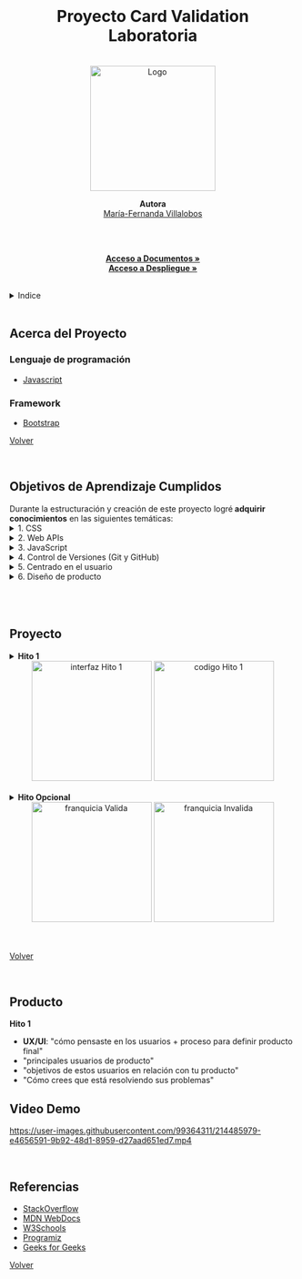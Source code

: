 
<div id="volver"></div>

<br/>
<div align="center">

<h1 align="center"><b>Proyecto Card Validation <br/>
 Laboratoria</b></h1>
 <br/>
  
<img src="https://user-images.githubusercontent.com/99364311/214476067-d093f1d2-8bcd-4e7a-a9b0-30b787203bd3.png" alt="Logo" width="220px">

<b>Autora</b>
<br/>
[María-Fernanda Villalobos](https://github.com/MariferVL)

<br/>

  <p align="center">
       </summary>
    <br/>
    <a href="https://github.com/MariferVL/CardValidation-Part2" target="_blank"><strong>Acceso a Documentos »</strong></a>
    <br/>
     <a href="https://marifervl.github.io/CardValidation-Part2/src/" target="_blank"><strong>Acceso a Despliegue »</strong></a>
    <br/>

  </p>
</div>
<br/>

<details>
  <summary>Indice</summary>
  <ol>
    <li>
      <a href="#acerca-del-proyecto">Acerca del Proyecto</a>
      <ul>
        <li><a href="#lenguaje-de-programación">Lenguaje de programación </a></li>
      </ul>
    </li>
    <li><a href="#objetivos-de-aprendizaje-cumplidos">Objetivos de Aprendizaje Cumplidos</a></li>
    <li><a href="#producto">Producto</a></li>
    <li><a href="#video-demo">Video Demo</a></li>
    <li><a href="#referencias">Referencias</a></li>
  </ol>
</details>
 <br/>

## Acerca del Proyecto

<summary> 


</summary>

### Lenguaje de programación

- [Javascript](https://www.javascript.com/)

### Framework

- [Bootstrap](https://getbootstrap.com/)

<p align="left"><a href="#volver">Volver</a></p>
 <br/>

## Objetivos de Aprendizaje Cumplidos

  <summary>Durante la estructuración y creación de este proyecto logré<b> adquirir conocimientos</b>  en las siguientes temáticas:</summary>
    <details>
     <summary>1. CSS</summary>
      <ul>
        <li>
        - [x] Uso de selectores de CSS
        </li>
        <li>
        - [x] Modelo de caja (box model): borde, margen, padding
        </li>
      </ul>
    </details>

   <details>
     <summary>2. Web APIs</summary>
     <ul>
      <li>
        - [x] Uso de selectores del DOM
      </li>
      <li>
        - [x] Manejo de eventos del DOM (listeners, propagación, delegación)
      </li>
      <li>
        - [x] Manipulación dinámica del DOM
      </li>
    </ul>
  </details>

  <details>
     <summary>3. JavaScript</summary>
      <ul>
        <li>
          - [x] Tipos de datos primitivos
          - [x] Strings (cadenas de caracteres)
          - [x] Variables (declaración, asignación, ámbito)
          - [x] Uso de condicionales (if-else, switch, operador ternario, lógica booleana)
          - [x] Uso de bucles/ciclos (while, for, for..of)
          - [x] Funciones (params, args, return)
          - [x] Pruebas unitarias (unit tests)
          - [x] Módulos de ECMAScript (ES Modules)
          - [x] Uso de linter (ESLINT)
          - [x] Uso de identificadores descriptivos (Nomenclatura y Semántica)
          </li>
      </ul>
  </details>

  <details>
     <summary>4. Control de Versiones (Git y GitHub)</summary>
      <ul>
        <li>
          - [x] Git: Instalación y configuración
          - [x] Git: Control de versiones con git (init, clone, add, commit, status, push, pull, remote)
          - [x] GitHub: Creación de cuenta y repos, configuración de llaves SSH
          - [x] GitHub: Despliegue con GitHub Pages
        </li>
      </ul> 
  </details>

  <details>
     <summary>5. Centrado en el usuario</summary>
      <ul>
        <li>
            - [x] Diseñar y desarrollar un producto o servicio poniendo a las usuarias en el centro
        </li>
      </ul> 
  </details>

  <details>
     <summary>6. Diseño de producto</summary>
      <ul>
        <li>
          - [x] Crear prototipos de alta fidelidad que incluyan interacciones
          - [x] Seguir los principios básicos de diseño visual
        </li>
      </ul>  
  </details>
  
  <br/>
  <br/>
  <br/>

## Proyecto

<details>
  <summary><b>Hito 1</b></summary>
  <ul>
    <li>Permitir <b>insertar</b> el <b>número de la tarjeta</b> que se quiere validar en un campo de texto vacío.</li>
    <li><b>Evitar</b> que puedan escribir caracteres que <b>no sean numéricos</b> (dígitos 0-9).  </li>
    <li><b>Impedir</b> que se intente validar si es que el <b>campo está vacío</b>.  </li>
    <li><b>Comunicar</b> a la usuaria si se trata una <b>taerjeta válida o no</b>.</li>
    <li> <b>Ocultar</b> todos los <b>dígitos</b> del número de tarjeta con <b>exepción</b> de los últimos 4 caracteres. </li>
    <li><b>Pruebas unitarias</b> de los métodos de `validator` (`isValid` y `maskify`).</li>
    <li>Código de proyecto <b>subido</b> a repo en GitHub e interfaz <b>"desplegada"</b>.</li>  
    <li>Un <b>README</b> con definición del producto.</li>
  </ul>
</details>

<div align="center">
  <img height="211" alt="interfaz Hito 1" src="https://user-images.githubusercontent.com/99364311/214477747-4e1e2121-456b-4045-bb35-4d5107551960.png">
  <img height="211" alt="codigo Hito 1" src="https://user-images.githubusercontent.com/99364311/214477690-384f6b63-6f69-4d48-8d25-923a43f64c4f.png">

</div>

<br/>

<details>
  <summary><b>Hito Opcional</b></summary>
  <ul>
    <li>Mostrar la <b>franquicia</b> de tarjeta.</li>
  </ul>
</details>

<div align="center">
  <img height="211" alt="franquicia Valida" src="https://user-images.githubusercontent.com/99364311/214482214-80acb138-0769-407b-8b63-8ec6febf00ec.png">
  <img height="211" alt="franquicia Invalida" src="https://user-images.githubusercontent.com/99364311/214482369-76ce82ac-c1f1-4172-b89c-5a39a697c22c.png">

</div>
<br/>
<br/>
<p align="left"><a href="#volver">Volver</a></p>
<br/>


## Producto
  <summary><b>Hito 1</b></summary>
  <ul>
    <li><b>UX/UI</b>:  "cómo pensaste en los usuarios + proceso para definir producto final" </li>
    <li><b></b> "principales usuarios de producto"</li>
    <li><b></b>  "objetivos de estos usuarios en relación con tu producto"</li>
    <li><b></b> "Cómo crees que está resolviendo sus problemas"</li>
  </ul>

## Video Demo


https://user-images.githubusercontent.com/99364311/214485979-e4656591-9b92-48d1-8959-d27aad651ed7.mp4


<br/>

## Referencias

- [StackOverflow](https://stackoverflow.com/)
- [MDN WebDocs](https://developer.mozilla.org/en-US/)
- [W3Schools](https://www.w3schools.com/)
- [Programiz](https://www.programiz.com/)
- [Geeks for Geeks](https://www.geeksforgeeks.org/)



<p align="left"><a href="#volver">Volver</a></p>
